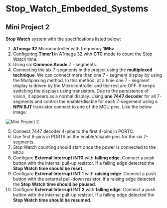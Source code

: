 # Stop_Watch_Embedded_Systems
## Mini Project 2

 **Stop Watch** system with the specifications listed below:

1. **ATmega 32** Microcontroller with frequency **1Mhz**.
2. Configuring **Timer1** in ATmega 32 with **CTC** mode to count the Stop Watch time.
3. Using six **Common Anode** 7 - segments.
4. Connecting the six 7-segments in the project using the **multiplexed technique**.
    We can connect more than one 7 - segment display by using the Multiplexing method. In
    this method, at a time one 7 - segment display is driven by the Microcontroller and the rest
    are OFF. It keeps switching the displays using transistors. Due to the persistence of vision,
    it appears as a normal display.
     Using **one 7447 decoder** for all 7-segments and control the enable/disable for each 7-segement
     using a **NPN BJT** transistor connect to one of the MCU pins.
     Like the below image:

  ![Mini Project 2](https://github.com/YoussefGobran/Stop_Watch_Embedded_Systems-/assets/132088403/194c6a57-d1a5-4463-ba21-f0fce133c49f)



5. Connect 7447 decoder 4-pins to the first 4-pins in PORTC.
6. Use first 6-pins in PORTA as the enable/disable pins for the six 7-segments.
7. Stop Watch counting should start once the power is connected to the MCU.
8. Configure **External Interrupt INT0** with **falling edge**. Connect a push button with the
    internal pull-up resistor. If a falling edge detected the **Stop Watch time should be**
    **reset**.
9. Configure **External Interrupt INT 1** with **raising edge**. Connect a push button with the
    external pull-down resistor. If a raising edge detected the **Stop Watch time should be**
    **paused**.
10. Configure **External Interrupt INT 2** with **falling edge**. Connect a push button with the
    internal pull-up resistor. If a falling edge detected the **Stop Watch time should be**
    **resumed**.


